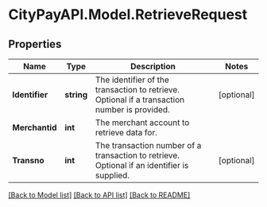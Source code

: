 # CityPayAPI.Model.RetrieveRequest

## Properties

Name | Type | Description | Notes
------------ | ------------- | ------------- | -------------
**Identifier** | **string** | The identifier of the transaction to retrieve. Optional if a transaction number is provided. | [optional] 
**Merchantid** | **int** | The merchant account to retrieve data for. | 
**Transno** | **int** | The transaction number of a transaction to retrieve. Optional if an identifier is supplied. | [optional] 

[[Back to Model list]](../README.md#documentation-for-models) [[Back to API list]](../README.md#documentation-for-api-endpoints) [[Back to README]](../README.md)


